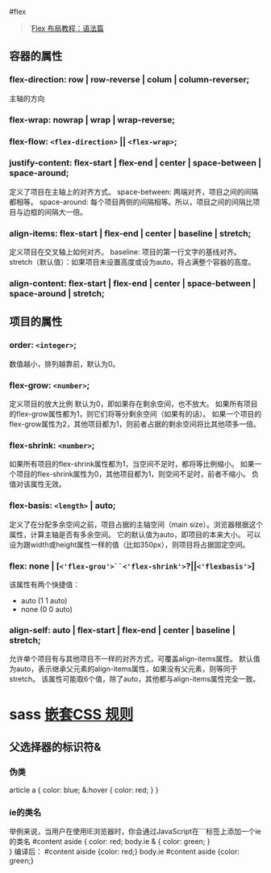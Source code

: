 #flex
>`[Flex 布局教程：语法篇](http://www.ruanyifeng.com/blog/2015/07/flex-grammar.html)

## 容器的属性
### flex-direction: row | row-reverse | colum | column-reverser;
主轴的方向
### flex-wrap: nowrap | wrap | wrap-reverse;
### flex-flow: `<flex-direction>` || `<flex-wrap>`;
### justify-content: flex-start | flex-end | center | space-between | space-around;
定义了项目在主轴上的对齐方式。
space-between: 两端对齐，项目之间的间隔都相等。
space-around: 每个项目两侧的间隔相等。所以，项目之间的间隔比项目与边框的间隔大一倍。

### align-items: flex-start | flex-end | center | baseline | stretch;
定义项目在交叉轴上如何对齐。
baseline: 项目的第一行文字的基线对齐。
stretch（默认值）：如果项目未设置高度或设为auto，将占满整个容器的高度。

### align-content: flex-start | flex-end | center | space-between | space-around | stretch;
## 项目的属性
### order: `<integer>`;
数值越小，排列越靠前，默认为0。
### flex-grow: `<number>`;
定义项目的放大比例
默认为0，即如果存在剩余空间，也不放大。
如果所有项目的flex-grow属性都为1，则它们将等分剩余空间（如果有的话）。
如果一个项目的flex-grow属性为2，其他项目都为1，则前者占据的剩余空间将比其他项多一倍。
### flex-shrink: `<number>`;
如果所有项目的flex-shrink属性都为1，当空间不足时，都将等比例缩小。
如果一个项目的flex-shrink属性为0，其他项目都为1，则空间不足时，前者不缩小。
负值对该属性无效。
### flex-basis: `<length>` | auto;
定义了在分配多余空间之前，项目占据的主轴空间（main size）。浏览器根据这个属性，计算主轴是否有多余空间。
它的默认值为auto，即项目的本来大小。
可以设为跟width或height属性一样的值（比如350px），则项目将占据固定空间。
### flex: none | [`<'flex-grou'>``<'flex-shrink'>`?||`<'flexbasis'>`]
该属性有两个快捷值：
* auto (1 1 auto) 
* none (0 0 auto)
### align-self: auto | flex-start | flex-end | center | baseline | stretch;
允许单个项目有与其他项目不一样的对齐方式，可覆盖align-items属性。
默认值为auto，表示继承父元素的align-items属性，如果没有父元素，则等同于stretch。
该属性可能取6个值，除了auto，其他都与align-items属性完全一致。

# sass [嵌套CSS 规则](https://www.sass.hk/guide/)
## 父选择器的标识符&
### 伪类
article a {
    color: blue;
    &:hover { color: red; }
}

### ie的类名
举例来说，当用户在使用IE浏览器时，你会通过JavaScript在`<body>``标签上添加一个ie的类名
\#content aside {
 color: red;
 body.ie & { color: green; }   
}
编译后：
\#content aiside {color: red;}
body.ie #content aside {color: green;}






